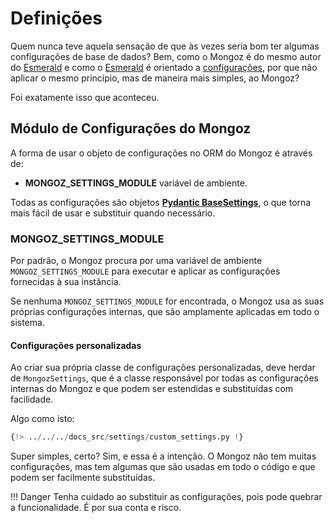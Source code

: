 # Definições

Quem nunca teve aquela sensação de que às vezes seria bom ter algumas configurações de base de dados? Bem, como o Mongoz é do mesmo autor do [Esmerald][esmerald] e como o [Esmerald][esmerald] é orientado a [configurações][esmerald_settings], por que não aplicar o mesmo princípio, mas de maneira mais simples, ao Mongoz?

Foi exatamente isso que aconteceu.

## Módulo de Configurações do Mongoz

A forma de usar o objeto de configurações no ORM do Mongoz é através de:

* **MONGOZ_SETTINGS_MODULE** variável de ambiente.

Todas as configurações são objetos **[Pydantic BaseSettings](https://pypi.org/project/pydantic-settings/)**, o que torna mais fácil de usar e substituir quando necessário.

### MONGOZ_SETTINGS_MODULE

Por padrão, o Mongoz procura por uma variável de ambiente `MONGOZ_SETTINGS_MODULE` para executar e aplicar as configurações fornecidas à sua instância.

Se nenhuma `MONGOZ_SETTINGS_MODULE` for encontrada, o Mongoz usa as suas próprias configurações internas, que são amplamente aplicadas em todo o sistema.

#### Configurações personalizadas

Ao criar sua própria classe de configurações personalizadas, deve herdar de `MongozSettings`, que é a classe responsável por todas as configurações internas do Mongoz e que podem ser estendidas e substituídas com facilidade.

Algo como isto:

```python title="myproject/configs/settings.py"
{!> ../../../docs_src/settings/custom_settings.py !}
```

Super simples, certo? Sim, e essa é a intenção. O Mongoz não tem muitas configurações, mas tem algumas que são usadas em todo o código e que podem ser facilmente substituídas.

!!! Danger
    Tenha cuidado ao substituir as configurações, pois pode quebrar a funcionalidade. É por sua conta e risco.

[esmerald_settings]: https://esmerald.dev/application/settings/
[esmerald]: https://esmerald.dev/
